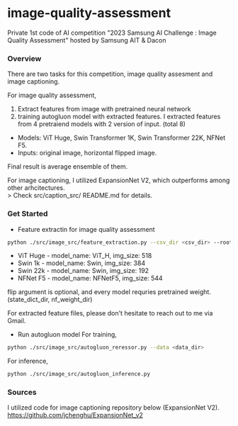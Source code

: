 # image-quality-assessment
Private 1st code of AI competition "2023 Samsung AI Challenge : Image Quality Assessment" hosted by Samsung AIT &amp; Dacon 

### Overview
There are two tasks for this competition, image quality assesment and image captioning.

For image quality assessment, 
1. Extract features from image with pretrained neural network
2. training autogluon model with extracted features.
I extracted features from 4 pretraiend models with 2 version of input. (total 8)
- Models: ViT Huge, Swin Transformer 1K, Swin Transformer 22K, NFNet F5. 
- Inputs: original image, horizontal flipped image.

Final result is average ensemble of them.

For image captioning, I utilized ExpansionNet V2, which outperforms among other arhcitectures. <br>>
Check src/caption_src/ README.md for details.

### Get Started
- Feature extractin for image quality assessment
~~~ bash
python ./src/image_src/feature_extraction.py --csv_dir <csv_dir> --root_dir <root_dir> --save_dir <save_dir> --model_name <model_name> --img_size <img_size>
~~~

- ViT Huge - model_name: ViT_H, img_size: 518
- Swin 1k - model_name: Swin, img_size: 384 
- Swin 22k - model_name: Swin, img_size: 192 
- NFNet F5 - model_name: NFNetF5, img_size: 544

flip argument is optional, and every model requries pretrained weight. (state_dict_dir, nf_weight_dir)

For extracted feature files, please don't hesitate to reach out to me via Gmail.

- Run autogluon model
For training,
~~~bash
python ./src/image_src/autogluon_reressor.py --data <data_dir>
~~~

For inference,
~~~bash
python ./src/image_src/autogluon_inference.py
~~~

### Sources
I utilized code for image captioning repository below (ExpansionNet V2).
https://github.com/jchenghu/ExpansionNet_v2
